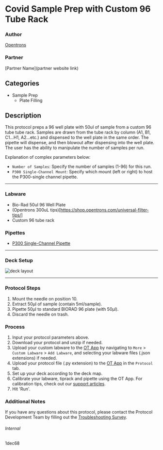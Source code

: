 # Covid Sample Prep with Custom 96 Tube Rack

### Author
[Opentrons](https://opentrons.com/)

### Partner
[Partner Name](partner website link)

## Categories
* Sample Prep
	* Plate Filling

## Description
This protocol preps a 96 well plate with 50ul of sample from a custom 96 tube tube rack. Samples are drawn from the tube rack by column (A1, B1, C1...H1, A2...etc.) and dispensed to the well plate in the same order. The pipette will dispense, and then blowout after dispensing into the well plate. The user has the ability to manipulate the number of samples per run. 

Explanation of complex parameters below:
* `Number of Samples`: Specify the number of samples (1-96) for this run.
* `P300 Single-Channel Mount`: Specify which mount (left or right) to host the P300-single channel pipette.

---

### Labware
* Bio-Rad 50ul 96 Well Plate
* (Opentrons 300uL tips)[https://shop.opentrons.com/universal-filter-tips/]
* Custom 96 tube rack

### Pipettes
* [P300 Single-Channel Pipette](https://shop.opentrons.com/pipettes/)

---

### Deck Setup
![deck layout](https://opentrons-protocol-library-website.s3.amazonaws.com/custom-README-images/1dec68/Screen+Shot+2022-02-22+at+11.29.54+AM.png)

---

### Protocol Steps
1. Mount the needle on position 10.
2. Extract 50µl of sample (contain 5ml/sample).
3. Pipette 50µl to standard BIORAD 96 plate (with 50µl).
4. Discard the needle on trash.

### Process
1. Input your protocol parameters above.
2. Download your protocol and unzip if needed.
3. Upload your custom labware to the [OT App](https://opentrons.com/ot-app) by navigating to `More` > `Custom Labware` > `Add Labware`, and selecting your labware files (.json extensions) if needed.
4. Upload your protocol file (.py extension) to the [OT App](https://opentrons.com/ot-app) in the `Protocol` tab.
5. Set up your deck according to the deck map.
6. Calibrate your labware, tiprack and pipette using the OT App. For calibration tips, check out our [support articles](https://support.opentrons.com/en/collections/1559720-guide-for-getting-started-with-the-ot-2).
7. Hit 'Run'.

### Additional Notes
If you have any questions about this protocol, please contact the Protocol Development Team by filling out the [Troubleshooting Survey](https://protocol-troubleshooting.paperform.co/).

###### Internal
1dec68
